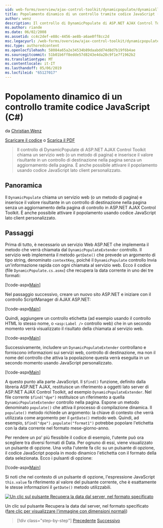 ```yaml
---
uid: web-forms/overview/ajax-control-toolkit/dynamicpopulate/dynamically-populating-a-control-using-javascript-code-cs
title: Popolamento dinamico di un controllo tramite codice JavaScript (c#) | Microsoft Docs
author: wenz
description: Il controllo di DynamicPopulate di ASP.NET AJAX Control Toolkit chiama un servizio web (o un metodo di pagina) e inserisce il valore risultante in un controllo di destinazione in t...
ms.author: riande
ms.date: 06/02/2008
ms.assetid: cc4c2def-e88c-4456-ae8b-a6ae0ff8cc2d
msc.legacyurl: /web-forms/overview/ajax-control-toolkit/dynamicpopulate/dynamically-populating-a-control-using-javascript-code-cs
msc.type: authoredcontent
ms.openlocfilehash: 58084a65a2e34534b89daabdd74d8d7b19f6b4ae
ms.sourcegitcommit: 51b01b6ff8edde57d8243e4da28c9f1e7f1962b2
ms.translationtype: MT
ms.contentlocale: it-IT
ms.lasthandoff: 05/06/2019
ms.locfileid: "65127017"
---
```

# <a name="dynamically-populating-a-control-using-javascript-code-c"></a>Popolamento dinamico di un controllo tramite codice JavaScript (C#)

da [Christian Wenz](https://github.com/wenz)

[Scaricare il codice](http://download.microsoft.com/download/d/8/f/d8f2f6f9-1b7c-46ad-9252-e1fc81bdea3e/dynamicpopulate1.cs.zip) o [Scarica il PDF](http://download.microsoft.com/download/b/6/a/b6ae89ee-df69-4c87-9bfb-ad1eb2b23373/dynamicpopulate1CS.pdf)

> Il controllo di DynamicPopulate di ASP.NET AJAX Control Toolkit chiama un servizio web (o un metodo di pagina) e inserisce il valore risultante in un controllo di destinazione nella pagina senza un aggiornamento della pagina. È anche possibile attivare il popolamento usando codice JavaScript lato client personalizzato.

## <a name="overview"></a>Panoramica

Il `DynamicPopulate` chiama un servizio web (o un metodo di pagina) e inserisce il valore risultante in un controllo di destinazione nella pagina senza un aggiornamento della pagina di controllo in ASP.NET AJAX Control Toolkit. È anche possibile attivare il popolamento usando codice JavaScript lato client personalizzato.

## <a name="steps"></a>Passaggi

Prima di tutto, è necessario un servizio Web ASP.NET che implementa il metodo che verrà chiamata dal `DynamicPopulateExtender` controllo. Il servizio web implementa il metodo `getDate()` che prevede un argomento di tipo string, denominato `contextKey`, poiché il `DynamicPopulate` controllo Invia un'informazione rapida con ogni chiamata al servizio web. Ecco il codice (file `DynamicPopulate.cs.asmx`) che recupera la data corrente in uno dei tre formati:

[!code-aspx[Main](dynamically-populating-a-control-using-javascript-code-cs/samples/sample1.aspx)]

Nel passaggio successivo, creare un nuovo sito ASP.NET e iniziare con il controllo ScriptManager di AJAX ASP.NET:

[!code-aspx[Main](dynamically-populating-a-control-using-javascript-code-cs/samples/sample2.aspx)]

Quindi, aggiungere un controllo etichetta (ad esempio usando il controllo HTML lo stesso nome, o `<asp:Label />` controllo web) che in un secondo momento verrà visualizzato il risultato della chiamata al servizio web.

[!code-aspx[Main](dynamically-populating-a-control-using-javascript-code-cs/samples/sample3.aspx)]

Successivamente, includere un `DynamicPopulateExtender` controllano e forniscono informazioni sui servizi web, controllo di destinazione, ma non il nome del controllo che attiva la popolazione questa verrà eseguita in un secondo momento usando JavaScript personalizzato.

[!code-aspx[Main](dynamically-populating-a-control-using-javascript-code-cs/samples/sample4.aspx)]

A questo punto alla parte JavaScript. Il `$find()` funzione, definito dalla libreria ASP.NET AJAX, restituisce un riferimento a oggetti lato server di ASP.NET AJAX Control Toolkit, ad esempio `DynamicPopulateExtender`. Nel file corrente `$find("dpe")` restituisce un riferimento a quella `DynamicPopulateExtender` controllo nella pagina. Espone un metodo denominato `populate()` che attiva il processo di compilazione dinamica. Il `populate()` metodo richiede un argomento: la chiave di contesto che verrà utilizzata come argomento per il `getDate()` metodo web. Quindi, ad esempio, `$find("dpe").populate("format1")` potrebbe popolare l'etichetta con la data corrente nel formato mese-giorno-anno.

Per rendere un po' più flessibile il codice di esempio, l'utente può ora scegliere tra diversi formati di Data. Per ognuno di essi, viene visualizzato un pulsante di opzione. Una volta l'utente fa clic su un pulsante di opzione, il codice JavaScript popola in modo dinamico l'etichetta con il formato della data selezionata. Ecco i pulsanti di opzione:

[!code-aspx[Main](dynamically-populating-a-control-using-javascript-code-cs/samples/sample5.aspx)]

Si noti che nel contesto di un pulsante di opzione, l'espressione JavaScript `this.value` fa riferimento al valore del pulsante corrente, che è esattamente le stesse informazioni il `getDate()` metodo utilizzabili.

[![Un clic sul pulsante Recupera la data dal server, nel formato specificato](dynamically-populating-a-control-using-javascript-code-cs/_static/image2.png)](dynamically-populating-a-control-using-javascript-code-cs/_static/image1.png)

Un clic sul pulsante Recupera la data dal server, nel formato specificato ([fare clic per visualizzare l'immagine con dimensioni normali](dynamically-populating-a-control-using-javascript-code-cs/_static/image3.png))

> [!div class="step-by-step"]
> [Precedente](dynamically-populating-a-control-cs.md)
> [Successivo](using-dynamicpopulate-with-a-user-control-and-javascript-cs.md)
